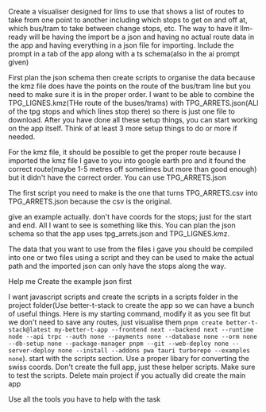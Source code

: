 Create a visualiser designed for llms to use that shows a list of routes to take from one point to another including which stops to get on and off at, which bus/tram to take between change stops, etc. The way to have it llm-ready will be having the import be a json and having no actual route data in the app and having everything in a json file for importing. Include the prompt in a tab of the app along with a ts schema(also in the ai prompt given)

First plan the json schema then create scripts to organise the data because the kmz file does have the points on the route of the bus/tram line but you need to make sure it is in the proper order. I want to be able to combine the TPG_LIGNES.kmz(THe route of the buses/trams) with TPG_ARRETS.json(ALl of the tpg stops and which lines stop there) so there is just one file to download. After you have done all these setup things, you can start working on the app itself. Think of at least 3 more setup things to do or more if needed.

For the kmz file, it should be possible to get the proper route because I imported the kmz file I gave to you into google earth pro and it found the correct route(maybe 1-5 metres off sometimes but more than good enough) but it didn't have the correct order. You can use TPG_ARRETS.json

The first script you need to make is the one that turns TPG_ARRETS.csv into TPG_ARRETS.json because the csv is the original.

give an example actually. don't have coords for the stops; just for the start and end. All I want to see is something like this. You can plan the json schema so that the app uses tpg_arrets.json and TPG_LIGNES.kmz.

The data that you want to use from the files i gave you should be compiled into one or two files using a script and they can be used to make the actual path and the imported json can only have the stops along the way.

Help me Create the example json first

I want javascript scripts and create the scripts in a scripts folder in the project folder(Use better-t-stack to create the app so we can have a bunch of useful things. Here is my starting command, modify it as you see fit but we don't need to save any routes, just visualise them `pnpm create better-t-stack@latest my-better-t-app --frontend next --backend next --runtime node --api trpc --auth none --payments none --database none --orm none --db-setup none --package-manager pnpm --git --web-deploy none --server-deploy none --install --addons pwa tauri turborepo --examples none`). start with the scripts section. Use a proper libary for converting the swiss coords. Don't create the full app, just these helper scripts. Make sure to test the scripts. Delete main project if you actually did create the main app

Use all the tools you have to help with the task